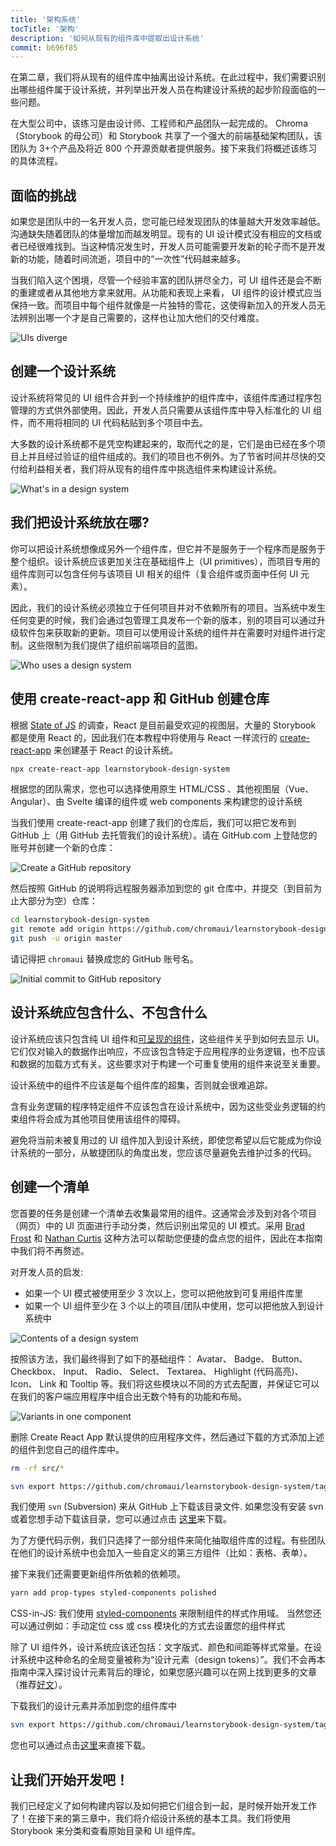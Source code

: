 ```yaml
---
title: '架构系统'
tocTitle: '架构'
description: '如何从现有的组件库中提取出设计系统'
commit: b696f85
---
```


在第二章，我们将从现有的组件库中抽离出设计系统。在此过程中，我们需要识别出哪些组件属于设计系统，并列举出开发人员在构建设计系统的起步阶段面临的一些问题。

在大型公司中，该练习是由设计师、工程师和产品团队一起完成的。 Chroma（Storybook 的母公司）和 Storybook 共享了一个强大的前端基础架构团队，该团队为 3+个产品及将近 800 个开源贡献者提供服务。接下来我们将概述该练习的具体流程。

## 面临的挑战

如果您是团队中的一名开发人员，您可能已经发现团队的体量越大开发效率越低。沟通缺失随着团队的体量增加而越发明显。现有的 UI 设计模式没有相应的文档或者已经很难找到。当这种情况发生时，开发人员可能需要开发新的轮子而不是开发新的功能，随着时间流逝，项目中的“一次性”代码越来越多。

当我们陷入这个困境，尽管一个经验丰富的团队拼尽全力，可 UI 组件还是会不断的重建或者从其他地方拿来就用。从功能和表现上来看， UI 组件的设计模式应当保持一致。而项目中每个组件就像是一片独特的雪花，这使得新加入的开发人员无法辨别出哪一个才是自己需要的，这样也让加大他们的交付难度。

![UIs diverge](/design-systems-for-developers/design-system-inconsistent-buttons.jpg)

## 创建一个设计系统

设计系统将常见的 UI 组件合并到一个持续维护的组件库中，该组件库通过程序包管理的方式供外部使用。因此，开发人员只需要从该组件库中导入标准化的 UI 组件，而不用将相同的 UI 代码粘贴到多个项目中去。

大多数的设计系统都不是凭空构建起来的，取而代之的是，它们是由已经在多个项目上并且经过验证的组件组成的。我们的项目也不例外。为了节省时间并尽快的交付给利益相关者，我们将从现有的组件库中挑选组件来构建设计系统。

![What's in a design system](/design-systems-for-developers/design-system-contents.jpg)

## 我们把设计系统放在哪?

你可以把设计系统想像成另外一个组件库，但它并不是服务于一个程序而是服务于整个组织。设计系统应该更加关注在基础组件上（UI primitives），而项目专用的组件库则可以包含任何与该项目 UI 相关的组件（复合组件或页面中任何 UI 元素）。

因此，我们的设计系统必须独立于任何项目并对不依赖所有的项目。当系统中发生任何变更的时候，我们会通过包管理工具发布一个新的版本，别的项目可以通过升级软件包来获取新的更新。项目可以使用设计系统的组件并在需要时对组件进行定制。这些限制为我们提供了组织前端项目的蓝图。

![Who uses a design system](/design-systems-for-developers/design-system-consumers.jpg)

## 使用 create-react-app 和 GitHub 创建仓库

根据 [State of JS](https://stateofjs.com/) 的调查，React 是目前最受欢迎的视图层。大量的 Storybook 都是使用 React 的，因此我们在本教程中将使用与 React 一样流行的 [create-react-app](https://github.com/facebook/create-react-app) 来创建基于 React 的设计系统。

```bash
npx create-react-app learnstorybook-design-system
```

<div class="aside">根据您的团队需求，您也可以选择使用原生 HTML/CSS 、其他视图层（Vue、Angular）、由 Svelte 编译的组件或 web components 来构建您的设计系统</div>

当我们使用 create-react-app 创建了我们的仓库后，我们可以把它发布到 GitHub 上（用 GitHub 去托管我们的设计系统）。请在 GitHub.com 上登陆您的账号并创建一个新的仓库：

![Create a GitHub repository](/design-systems-for-developers/create-github-repository.png)

然后按照 GitHub 的说明将远程服务器添加到您的 git 仓库中，并提交（到目前为止大部分为空）仓库：

```bash
cd learnstorybook-design-system
git remote add origin https://github.com/chromaui/learnstorybook-design-system.git
git push -u origin master
```

请记得把 `chromaui` 替换成您的 GitHub 账号名。

![Initial commit to GitHub repository](/design-systems-for-developers/created-github-repository.png)

## 设计系统应包含什么、不包含什么

设计系统应该只包含纯 UI 组件和[可呈现的组件](https://medium.com/@dan_abramov/smart-and-dumb-components-7ca2f9a7c7d0)，这些组件关乎到如何去显示 UI。 它们仅对输入的数据作出响应，不应该包含特定于应用程序的业务逻辑，也不应该和数据的加载方式有关。这些要求对于构建一个可重复使用的组件来说至关重要。

设计系统中的组件不应该是每个组件库的超集，否则就会很难追踪。

含有业务逻辑的程序特定组件不应该包含在设计系统中，因为这些受业务逻辑的约束组件将会成为其他项目使用该组件的障碍。

避免将当前未被复用过的 UI 组件加入到设计系统，即使您希望以后它能成为你设计系统的一部分，从敏捷团队的角度出发，您应该尽量避免去维护过多的代码。

## 创建一个清单

您首要的任务是创建一个清单去收集最常用的组件。这通常会涉及到对各个项目（网页）中的 UI 页面进行手动分类，然后识别出常见的 UI 模式。采用 [Brad Frost](http://bradfrost.com/blog/post/interface-inventory/) 和 [Nathan Curtis](https://medium.com/eightshapes-llc/the-component-cut-up-workshop-1378ae110517) 这种方法可以帮助您便捷的盘点您的组件，因此在本指南中我们将不再赘述。

对开发人员的启发:

- 如果一个 UI 模式被使用至少 3 次以上，您可以把他放到可复用组件库里
- 如果一个 UI 组件至少在 3 个以上的项目/团队中使用，您可以把他放入到设计系统中

![Contents of a design system](/design-systems-for-developers/design-system-grid.png)

按照该方法，我们最终得到了如下的基础组件： Avatar、 Badge、 Button、 Checkbox、 Input、 Radio、 Select、 Textarea、 Highlight (代码高亮)、 Icon、 Link 和 Tooltip 等。我们将这些模块以不同的方式去配置，并保证它可以在我们的客户端应用程序中组合出无数个特有的功能和布局。

![Variants in one component](/design-systems-for-developers/design-system-consolidate-into-one-button.jpg)

删除 Create React App 默认提供的应用程序文件，然后通过下载的方式添加上述的组件到您自己的组件库中。

```bash
rm -rf src/*

svn export https://github.com/chromaui/learnstorybook-design-system/tags/download-1/src
```

<div class="aside">
<p>我们使用 <code>svn</code> (Subversion) 来从 GitHub 上下载该目录文件. 如果您没有安装 svn 或着您想手动下载该目录，您可以通过点击 <a href="https://github.com/chromaui/learnstorybook-design-system/tree/download-1/src">这里</a>来下载。</p>

<p>
为了方便代码示例，我们只选择了一部分组件来简化抽取组件库的过程。有些团队在他们的设计系统中也会加入一些自定义的第三方组件（比如：表格、表单）。</p>
</div>

接下来我们还需要更新组件所依赖的依赖项。

```bash
yarn add prop-types styled-components polished
```

<div class="aside">CSS-in-JS: 我们使用 <a href="https://www.styled-components.com">styled-components</a> 来限制组件的样式作用域。 当然您还可以通过例如：手动定位 css 或 css 模块化的方式去设置您的组件样式</div>

除了 UI 组件外，设计系统应该还包括：文字版式、颜色和间距等样式常量。在设计系统中这种命名的全局变量被称为“设计元素（design tokens）”。我们不会再本指南中深入探讨设计元素背后的理论，如果您感兴趣可以在网上找到更多的文章（推荐[好文](https://medium.com/eightshapes-llc/tokens-in-design-systems-25dd82d58421)）。

下载我们的设计元素并添加到您的组件库中

```bash
svn export https://github.com/chromaui/learnstorybook-design-system/tags/download-2/src/shared src/shared
```

<div class="aside">
<p>您也可以通过点击<a href="https://github.com/chromaui/learnstorybook-design-system/tree/download-2/src/shared">这里</a>来直接下载。</p>
</div>

## 让我们开始开发吧！

我们已经定义了如何构建内容以及如何把它们组合到一起，是时候开始开发工作了！在接下来的第三章中，我们将介绍设计系统的基本工具。我们将使用 Storybook 来分类和查看原始目录和 UI 组件库。
